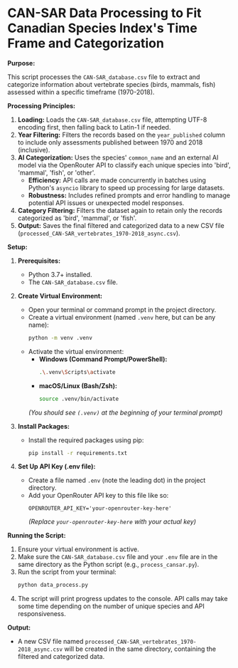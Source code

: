 # CAN-SAR Data Processing to Fit Canadian Species Index's Time Frame and Categorization

**Purpose:**

This script processes the `CAN-SAR_database.csv` file to extract and categorize information about vertebrate species (birds, mammals, fish) assessed within a specific timeframe (1970-2018).

**Processing Principles:**

1.  **Loading:** Loads the `CAN-SAR_database.csv` file, attempting UTF-8 encoding first, then falling back to Latin-1 if needed.
2.  **Year Filtering:** Filters the records based on the `year_published` column to include only assessments published between 1970 and 2018 (inclusive).
3.  **AI Categorization:** Uses the species' `common_name` and an external AI model via the OpenRouter API to classify each unique species into 'bird', 'mammal', 'fish', or 'other'.
    * **Efficiency:** API calls are made concurrently in batches using Python's `asyncio` library to speed up processing for large datasets.
    * **Robustness:** Includes refined prompts and error handling to manage potential API issues or unexpected model responses.
4.  **Category Filtering:** Filters the dataset again to retain only the records categorized as 'bird', 'mammal', or 'fish'.
5.  **Output:** Saves the final filtered and categorized data to a new CSV file (`processed_CAN-SAR_vertebrates_1970-2018_async.csv`).

**Setup:**

1.  **Prerequisites:**
    * Python 3.7+ installed.
    * The `CAN-SAR_database.csv` file.

2.  **Create Virtual Environment:**
    * Open your terminal or command prompt in the project directory.
    * Create a virtual environment (named `.venv` here, but can be any name):
        ```bash
        python -m venv .venv
        ```
    * Activate the virtual environment:
        * **Windows (Command Prompt/PowerShell):**
            ```bash
            .\.venv\Scripts\activate
            ```
        * **macOS/Linux (Bash/Zsh):**
            ```bash
            source .venv/bin/activate
            ```
        *(You should see `(.venv)` at the beginning of your terminal prompt)*

3.  **Install Packages:**
    * Install the required packages using pip:
        ```bash
        pip install -r requirements.txt
        ```

4.  **Set Up API Key (.env file):**
    * Create a file named `.env` (note the leading dot) in the project directory.
    * Add your OpenRouter API key to this file like so:
        ```
        OPENROUTER_API_KEY='your-openrouter-key-here'
        ```
        *(Replace `your-openrouter-key-here` with your actual key)*

**Running the Script:**

1.  Ensure your virtual environment is active.
2.  Make sure the `CAN-SAR_database.csv` file and your `.env` file are in the same directory as the Python script (e.g., `process_cansar.py`).
3.  Run the script from your terminal:
    ```bash
    python data_process.py
    ```
4.  The script will print progress updates to the console. API calls may take some time depending on the number of unique species and API responsiveness.

**Output:**

* A new CSV file named `processed_CAN-SAR_vertebrates_1970-2018_async.csv` will be created in the same directory, containing the filtered and categorized data.